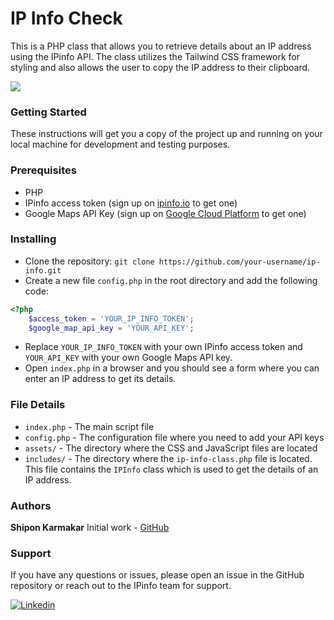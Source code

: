 # IP Info Check
This is a PHP class that allows you to retrieve details about an IP address using the IPinfo API. The class utilizes the Tailwind CSS framework for styling and also allows the user to copy the IP address to their clipboard.

![](https://res.cloudinary.com/ketney/image/upload/v1675016087/IP_Info_Check_PHP_Script_c8ryuf.png)

### Getting Started
These instructions will get you a copy of the project up and running on your local machine for development and testing purposes.

### Prerequisites
- PHP
- IPinfo access token (sign up on [ipinfo.io](https://ipinfo.io/) to get one)
- Google Maps API Key (sign up on [Google Cloud Platform](https://cloud.google.com/) to get one)

### Installing
- Clone the repository: `git clone https://github.com/your-username/ip-info.git`
- Create a new file `config.php` in the root directory and add the following code:

```php
<?php
    $access_token = 'YOUR_IP_INFO_TOKEN';
    $google_map_api_key = 'YOUR_API_KEY';
```
- Replace `YOUR_IP_INFO_TOKEN` with your own IPinfo access token and `YOUR_API_KEY` with your own Google Maps API key.
- Open `index.php` in a browser and you should see a form where you can enter an IP address to get its details.

### File Details
- `index.php` - The main script file
- `config.php` - The configuration file where you need to add your API keys
- `assets/` - The directory where the CSS and JavaScript files are located
- `includes/` - The directory where the `ip-info-class.php` file is located. This file contains the `IPInfo` class which is used to get the details of an IP address.

### Authors
**Shipon Karmakar** Initial work - [GitHub](https://github.com/shiponkarmakar)

### Support
If you have any questions or issues, please open an issue in the GitHub repository or reach out to the IPinfo team for support.

[![Linkedin](https://res.cloudinary.com/ketney/image/upload/v1675016901/Linkedin-Logo-2011-2019-140x35_pnmlys.png)](https://www.linkedin.com/in/shiponkarmakar/)